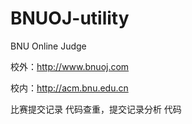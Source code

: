 # BNUOJ-utility

BNU Online Judge

校外：http://www.bnuoj.com

校内：http://acm.bnu.edu.cn

比赛提交记录 代码查重，提交记录分析 代码
